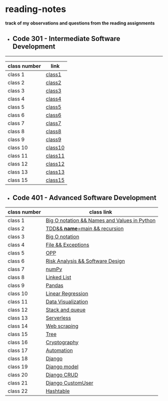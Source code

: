 # reading-notes
**track of my observations and questions from the reading assignments**



* ## Code 301 - Intermediate Software Development
---
| class number | link |
|------------- |--------|
| class 1 | [class1](https://github.com/Lujain92/reading-notes/blob/main/code-301/Class1-301.md) 
| class 2 | [class2](https://github.com/Lujain92/reading-notes/blob/main/code-301/class2-301.md) 
| class 3 | [class3](https://github.com/Lujain92/reading-notes/blob/main/code-301/Class3-301.md) 
| class 4 | [class4](https://github.com/Lujain92/reading-notes/blob/main/code-301/Class4-301.md) 
| class 5 | [class5](https://github.com/Lujain92/reading-notes/blob/main/code-301/Class5-301.md) 
| class 6 | [class6](https://github.com/Lujain92/reading-notes/blob/main/code-301/Class6-301.md) 
|class 7| [class7](https://github.com/Lujain92/reading-notes/blob/main/code-301/Class7-301.md) 
|class 8| [class8](https://github.com/Lujain92/reading-notes/blob/main/code-301/Class8-301.md) 
|class 9| [class9](https://github.com/Lujain92/reading-notes/blob/main/code-301/Class9-301.md) 
|class 10| [class10](https://github.com/Lujain92/reading-notes/blob/main/code-301/Class10-301.md) 
|class 11| [class11](https://github.com/Lujain92/reading-notes/blob/main/code-301/Class11-301.md) 
|class 12| [class12](https://github.com/Lujain92/reading-notes/blob/main/code-301/Class12-301.md) 
|class 13 | [class13](https://github.com/Lujain92/reading-notes/blob/main/code-301/Class13-301.md) 
|class 15 | [class15](https://github.com/Lujain92/reading-notes/blob/main/code-301/Class15-301.md) 



* ## Code 401 - Advanced Software Development

| class number | class link |
| ---------  | ----------|
|class 1| [Big O notation && Names and Values in Python](https://github.com/Lujain92/reading-notes/blob/main/code-401-python/class-01/README.md)
|class 2| [TDD&& __name__=main && recursion](https://github.com/Lujain92/reading-notes/blob/main/code-401-python/class-02/README.md)
|class 3| [Big O notation](https://github.com/Lujain92/reading-notes/blob/main/code-401-python/class-03/README.md)
|class 4| [File && Exceptions](https://github.com/Lujain92/reading-notes/blob/main/code-401-python/class-04/README.md)
|class 5| [OPP](https://github.com/Lujain92/reading-notes/blob/main/code-401-python/class-05/README.md)
|class 6| [Risk Analysis && Software Design](https://github.com/Lujain92/reading-notes/blob/main/code-401-python/class-06/README.md)
|class 7| [numPy](https://github.com/Lujain92/reading-notes/blob/main/code-401-python/class-07/README.md)
|class 8| [Linked List](https://github.com/Lujain92/reading-notes/blob/main/code-401-python/class-08/README.md)
|class 9| [Pandas](https://github.com/Lujain92/reading-notes/blob/main/code-401-python/class-09/README.md)
|class 10| [Linear Regression](https://github.com/Lujain92/reading-notes/blob/main/code-401-python/class-10/README.md)
|class 11| [Data Visualization](https://github.com/Lujain92/reading-notes/blob/main/code-401-python/class-11/README.md)
|class 12| [Stack and queue](https://github.com/Lujain92/reading-notes/blob/main/code-401-python/class-12/README.md)
|class 13| [Serverless](https://github.com/Lujain92/reading-notes/blob/main/code-401-python/class-13/README.md)
|class 14| [Web scraping](https://github.com/Lujain92/reading-notes/blob/main/code-401-python/class-14/README.md)
|class 15| [Tree](https://github.com/Lujain92/reading-notes/blob/main/code-401-python/class-15/README.md)
|class 16| [Cryptography](https://github.com/Lujain92/reading-notes/blob/main/code-401-python/class-16/README.md)
|class 17| [Automation](https://github.com/Lujain92/reading-notes/blob/main/code-401-python/class-17/README.md)
|class 18| [Django](https://github.com/Lujain92/reading-notes/blob/main/code-401-python/class-18/README.md)
|class 19| [Django model ](https://github.com/Lujain92/reading-notes/blob/main/code-401-python/class-19/README.md)
|class 20| [Django CRUD ](https://github.com/Lujain92/reading-notes/blob/main/code-401-python/class-20/README.md)
|class 21| [Django CustomUser](https://github.com/Lujain92/reading-notes/blob/main/code-401-python/class-21/README.md)
|class 22| [Hashtable](https://github.com/Lujain92/reading-notes/blob/main/code-401-python/class22/README.md)
